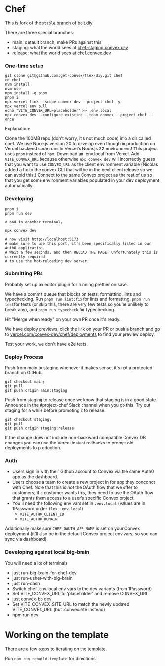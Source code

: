 # Chef

This is fork of the `stable` branch of [bolt.diy](https://github.com/stackblitz-labs/bolt.diy).

There are three special branches:

- main: detault branch, make PRs against this
- staging: what the world sees at [chef-staging.convex.dev](https://chef-staging.convex.dev)
- release: what the world sees at [chef.convex.dev](https://chef.convex.dev)

### One-time setup

```
git clone git@github.com:get-convex/flex-diy.git chef
cd chef
nvm install
nvm use
npm install -g pnpm
pnpm i
npx vercel link --scope convex-dev --project chef -y
npx vercel env pull
echo 'VITE_CONVEX_URL=placeholder' >> .env.local
npx convex dev --configure existing --team convex --project chef --once
```

Explanation:

Clone the 100MB repo (don't worry, it's not much code) into a dir called chef.
We use Node.js version 20 to develop even though in production on Vercel backend code runs in Vercel's Node.js 22 environment!
This project uses `pnpm` instead of `npm`. Download an .env.local from Vercel.
Add `VITE_CONVEX_URL` because otherwise `npx convex dev` will incorrectly guess that you want to use `CONVEX_URL` as the client environment variable (Nicolas added a fix to the convex CLI that will be in the next client release so we can avoid this.)
Connect to the same Convex project as the rest of us so that you get some environment variables populated in your dev deployment automatically.

### Developing

```
pnpm i
pnpm run dev

# and in another terminal,

npx convex dev

# now visit http://localhost:5173
# make sure to use this port, it's been specifically listed in our Auth0 application.
# Wait a few seconds, and then RELOAD THE PAGE! Unfortunately this is currently required
# to use the hot-reloading dev server.
```

### Submitting PRs

Probably set up an editor plugin for running prettier on save.

We have a commit queue that blocks on tests, formatting, lints and typechecking.
Run `pnpm run lint:fix` for lints and formatting, `pnpm run test`for tests (or skip this,
there are very few tests so you're unlikely to break any), and `pnpm run typecheck` for typechecking.

Hit "Merge when ready" on your own PR once it's ready.

We have deploy previews, click the link on
your PR or push a branch and go to [vercel.com/convex-dev/chef/deployments](https://vercel.com/convex-dev/chef/deployments)
to find your preview deploy.

Test your work, we don't have e2e tests.

### Deploy Process

Push from main to staging whenever it makes sense, it's not a protected branch on GitHub.

```
git checkout main;
git pull
git push origin main:staging
```

Push from staging to release once we know that staging is in a good state.
Announce in the #project-chef Slack channel when you do this. Try out staging for a while before promoting it to
release.

```
git checkout staging;
git pull
git push origin staging:release
```

If the change does not include non-backward compatible Convex DB changes you
can use the Vercel instant rollbacks to prompt old deployments to production.

### Auth

- Users sign in with their Github account to Convex via the same Auth0 app as the dashboard.
- Users choose a team to create a new project in for app they conconct with Chef.
  Note that this is _not_ the OAuth flow that we offer to customers; if a customer wants this,
  they need to use the OAuth flow that grants them access to a user's specific Convex project.
- You'll need the following env vars set in `.env.local` (values are in 1Password under `flex .env.local`)
  - `VITE_AUTH0_CLIENT_ID`
  - `VITE_AUTH0_DOMAIN`

Additionally make sure `CHEF_OAUTH_APP_NAME` is set on your Convex deployment
(it'll also be in the default Convex project env vars, so you can sync via dashboard).

### Developing against local big-brain

You will need a lot of terminals

- just run-big-brain-for-chef-dev
- just run-usher-with-big-brain
- just run-dash
- Switch chef .env.local env vars to the dev variants (from 1Password)
- Set VITE_CONVEX_URL to 'placeholder' and remove CONVEX_URL
- just convex-bb dev
- Set VITE_CONVEX_SITE_URL to match the newly updated VITE_CONVEX_URL (but .convex.site instead)
- npm run dev

# Working on the template

There are a few steps to iterating on the template.

Run `npm run rebuild-template` for directions.
